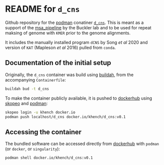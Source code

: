 # README for `d_cns` 

Github repository for the [podman](https://podman.io/) conatiner [`d_cns`](https://hub.docker.com/repository/docker/khench/d_cns).
This is meant as a support of the [msa_pipeline](https://bitbucket.org/bucklerlab/msa_pipeline/src/master/) by the Buckler lab and to be used for repeat maksing of genome with `KMER` prior to the genome alignments.

It includes the manually installed program `dCNS` by Song *et al* 2020 and version of `KAT` (Mapleson *et al* 2016) pulled from `conda`.

## Documentation of the initial setup

Originally, the `d_cns` container was build using [buildah](https://buildah.io/), from the accompanying `Containerfile`:

```sh
buildah bud -t d_cns
```

To make the container publicly available, it is pushed to [dockerhub](https://hub.docker.com/r/khench/d_cns) using [skopeo](https://github.com/containers/skopeo) and [podman](https://podman.io/):

```sh
skopeo login -u khench docker.io
podman push localhost/d_cns docker.io/khench/d_cns:v0.1
```

## Accessing the container

The bundled software can be accessed directly from [dockerhub](https://hub.docker.com/r/khench/d_cns) with `podman` (or `docker`, or `singularity`):

```sh
podman shell docker.io/khench/d_cns:v0.1
```